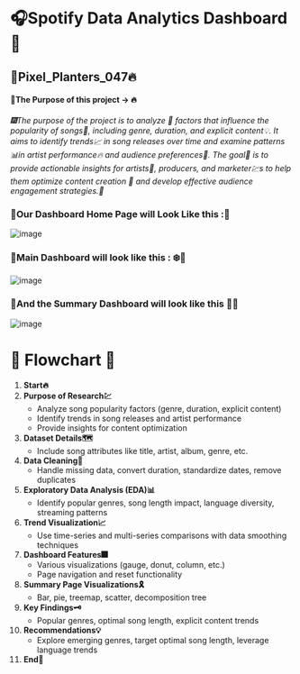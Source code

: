 # 🎧Spotify Data Analytics Dashboard 🚀
##  🍁Pixel_Planters_047🔥
#### 🚀The Purpose of this project -> 🔥
*🎆The purpose of the project is to analyze 🦚 factors that influence the popularity of songs🎼, including genre, duration, and explicit content💡. It aims to identify trends📈 in song releases over time and examine patterns 📊in artist performance🔥 and audience preferences🥀. The goal🚀 is to provide actionable insights for artists📖, producers, and marketer💹s to help them optimize content creation 🌟 and develop effective audience engagement strategies.🚀*


### 📍Our Dashboard Home Page will Look Like this :🌄
![image](https://github.com/user-attachments/assets/a8e5ae1e-b89b-4e98-9e57-effe8d2f06c5)

### 📍Main Dashboard will look like this : ❄️🥀
![image](https://github.com/user-attachments/assets/79ed04e7-5e39-456f-9ddc-258d99dda09a)

### 📍And the Summary Dashboard will look like this 🌟🎵
![image](https://github.com/user-attachments/assets/9a91c568-ff53-4c6d-a847-86d85c39a84c)


# 🥀 Flowchart 🌸
1. **Start🔥**
2. **Purpose of Research💹**
   - Analyze song popularity factors (genre, duration, explicit content)
   - Identify trends in song releases and artist performance
   - Provide insights for content optimization
3. **Dataset Details🗺️**
   - Include song attributes like title, artist, album, genre, etc.
4. **Data Cleaning🚿**
   - Handle missing data, convert duration, standardize dates, remove duplicates
5. **Exploratory Data Analysis (EDA)📊**
   - Identify popular genres, song length impact, language diversity, streaming patterns
6. **Trend Visualization📈**
   - Use time-series and multi-series comparisons with data smoothing techniques
7. **Dashboard Features🎆**
   - Various visualizations (gauge, donut, column, etc.)
   - Page navigation and reset functionality
8. **Summary Page Visualizations🎗️**
   - Bar, pie, treemap, scatter, decomposition tree
9. **Key Findings🗝️**
   - Popular genres, optimal song length, explicit content trends
10. **Recommendations💡**
    - Explore emerging genres, target optimal song length, leverage language trends
11. **End🎀**





